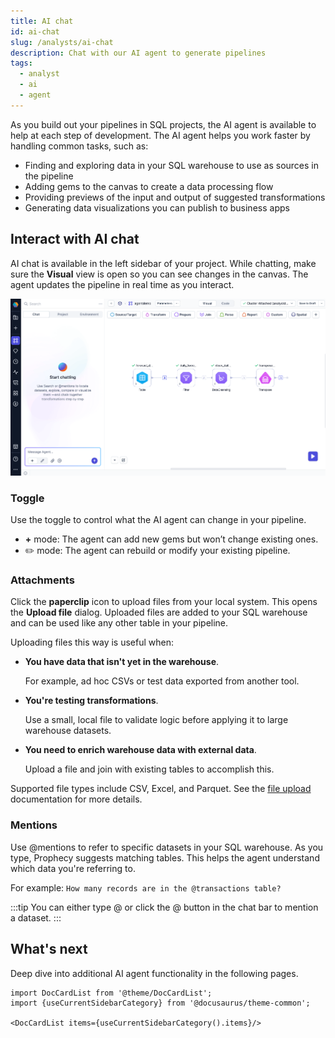 ```yaml
---
title: AI chat
id: ai-chat
slug: /analysts/ai-chat
description: Chat with our AI agent to generate pipelines
tags:
  - analyst
  - ai
  - agent
---
```


As you build out your pipelines in SQL projects, the AI agent is available to help at each step of development. The AI agent helps you work faster by handling common tasks, such as:

- Finding and exploring data in your SQL warehouse to use as sources in the pipeline
- Adding gems to the canvas to create a data processing flow
- Providing previews of the input and output of suggested transformations
- Generating data visualizations you can publish to business apps

## Interact with AI chat

AI chat is available in the left sidebar of your project. While chatting, make sure the **Visual** view is open so you can see changes in the canvas. The agent updates the pipeline in real time as you interact.

![AI agent](img/ai-chat.png)

### Toggle

Use the toggle to control what the AI agent can change in your pipeline.

- **+** mode: The agent can add new gems but won’t change existing ones.
- ✏️ mode: The agent can rebuild or modify your existing pipeline.

### Attachments

Click the **paperclip** icon to upload files from your local system. This opens the **Upload file** dialog. Uploaded files are added to your SQL warehouse and can be used like any other table in your pipeline.

Uploading files this way is useful when:

- **You have data that isn't yet in the warehouse**.

  For example, ad hoc CSVs or test data exported from another tool.

- **You're testing transformations**.

  Use a small, local file to validate logic before applying it to large warehouse datasets.

- **You need to enrich warehouse data with external data**.

  Upload a file and join with existing tables to accomplish this.

Supported file types include CSV, Excel, and Parquet. See the [file upload](/analysts/upload-file) documentation for more details.

### Mentions

Use @mentions to refer to specific datasets in your SQL warehouse. As you type, Prophecy suggests matching tables. This helps the agent understand which data you're referring to.

For example: `How many records are in the @transactions table?`

:::tip
You can either type @ or click the @ button in the chat bar to mention a dataset.
:::

## What's next

Deep dive into additional AI agent functionality in the following pages.

```mdx-code-block
import DocCardList from '@theme/DocCardList';
import {useCurrentSidebarCategory} from '@docusaurus/theme-common';

<DocCardList items={useCurrentSidebarCategory().items}/>
```
